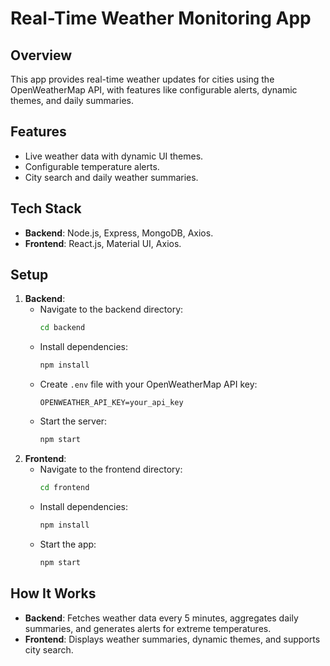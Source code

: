 # Real-Time Weather Monitoring App

## Overview
This app provides real-time weather updates for cities using the OpenWeatherMap API, with features like configurable alerts, dynamic themes, and daily summaries.

## Features
- Live weather data with dynamic UI themes.
- Configurable temperature alerts.
- City search and daily weather summaries.

## Tech Stack
- **Backend**: Node.js, Express, MongoDB, Axios.
- **Frontend**: React.js, Material UI, Axios.

## Setup
1. **Backend**:
   - Navigate to the backend directory:
     ```bash
     cd backend
     ```
   - Install dependencies:
     ```bash
     npm install
     ```
   - Create `.env` file with your OpenWeatherMap API key:
     ```
     OPENWEATHER_API_KEY=your_api_key
     ```
   - Start the server:
     ```bash
     npm start
     ```
2. **Frontend**:
   - Navigate to the frontend directory:
     ```bash
     cd frontend
     ```
   - Install dependencies:
     ```bash
     npm install
     ```
   - Start the app:
     ```bash
     npm start
     ```

## How It Works
- **Backend**: Fetches weather data every 5 minutes, aggregates daily summaries, and generates alerts for extreme temperatures.
- **Frontend**: Displays weather summaries, dynamic themes, and supports city search.


